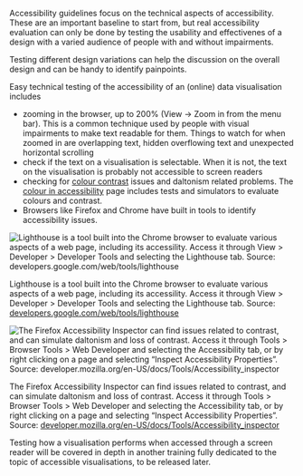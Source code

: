 Accessibility guidelines focus on the technical aspects of accessibility. These are an important baseline to start from, but real accessibility evaluation can only be done by testing the usability and effectivenes of a design with a varied audience of people with and without impairments.

Testing different design variations can help the discussion on the overall design and can be handy to identify painpoints.

Easy technical testing of the accessibility of an (online) data visualisation includes

- zooming in the browser, up to 200% (View → Zoom in from the menu bar). This is a common technique used by people with visual impairments to make text readable for them. Things to watch for when zoomed in are overlapping text, hidden overflowing text and unexpected horizontal scrolling
- check if the text on a visualisation is selectable. When it is not, the text on the visualisation is probably not accessible to screen readers
- checking for <span class='internal-link'>[colour contrast](colour-contrast)</span> issues and daltonism related problems. The <span class='internal-link'>[colour in accessibility](colour-in-accessibility)</span> page includes tests and simulators to evaluate colours and contrast.
- Browsers like Firefox and Chrome have built in tools to identify accessibility issues.

![Lighthouse is a tool built into the Chrome browser to evaluate various aspects of a web page, including its accessility. Access it through View > Developer > Developer Tools and selecting the Lighthouse tab. Source: [developers.google.com/web/tools/lighthouse](https://developers.google.com/web/tools/lighthouse)](Accessibility%207a31e0024d4d4023ba9ec30ba05cf2f3/chrome-lighthouse.png)

Lighthouse is a tool built into the Chrome browser to evaluate various aspects of a web page, including its accessility. Access it through View > Developer > Developer Tools and selecting the Lighthouse tab. Source: [developers.google.com/web/tools/lighthouse](https://developers.google.com/web/tools/lighthouse)

![The Firefox Accessibility Inspector can find issues related to contrast, and can simulate daltonism and loss of contrast. Access it through Tools > Browser Tools > Web Developer and selecting the Accessibility tab, or by right clicking on a page and selecting “Inspect Accessibility Properties”. Source: [developer.mozilla.org/en-US/docs/Tools/Accessibility_inspector](https://developer.mozilla.org/en-US/docs/Tools/Accessibility_inspector)](Accessibility%207a31e0024d4d4023ba9ec30ba05cf2f3/firefox-accessibility-inspector.png)

The Firefox Accessibility Inspector can find issues related to contrast, and can simulate daltonism and loss of contrast. Access it through Tools > Browser Tools > Web Developer and selecting the Accessibility tab, or by right clicking on a page and selecting “Inspect Accessibility Properties”. Source: [developer.mozilla.org/en-US/docs/Tools/Accessibility_inspector](https://developer.mozilla.org/en-US/docs/Tools/Accessibility_inspector)

Testing how a visualisation performs when accessed through a screen reader will be covered in depth in another training fully dedicated to the topic of accessible visualisations, to be released later.